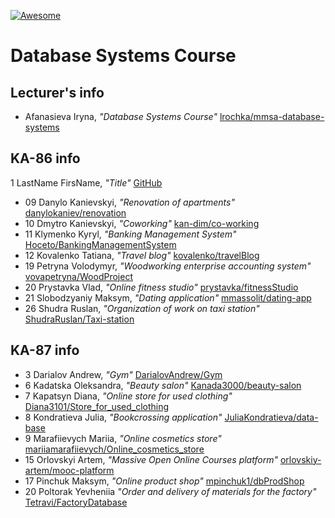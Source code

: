 [![Awesome][icon-awesome]][awesome]
&nbsp;&nbsp;&nbsp;&nbsp;&nbsp;&nbsp;

# Database Systems Course  

## Lecturer's info  

- Afanasieva Iryna, *"Database Systems Course"* [lrochka/mmsa-database-systems](https://github.com/lrochka/mmsa-database-systems)

## KA-86 info

1 LastName FirsName, *"Title"* [GitHub](https://github.com)

- 09 Danylo Kanievskyi, *"Renovation of apartments"* [danylokaniev/renovation](https://github.com/danylokaniev/renovation)
- 10 Dmytro Kanievskyi, *"Coworking"* [kan-dim/co-working](https://github.com/kan-dim/co-working)
- 11 Klymenko Kyryl, *"Banking Management System"* [Hoceto/BankingManagementSystem](https://github.com/Hoceto/BankingManagementSystem)
- 12 Kovalenko Tatiana, *"Travel blog"* [kovalenko/travelBlog](https://github.com/l6l9ldemonl6l9l/TravelBlog)
- 19 Petryna Volodymyr, *"Woodworking enterprise accounting system"* [vovapetryna/WoodProject](https://github.com/vovapetryna/WoodProject.git)
- 20 Prystavka Vlad, *"Online fitness studio"* [prystavka/fitnessStudio](https://github.com/prystavka/fitnessStudio)
- 21 Slobodzyaniy Maksym, *"Dating application"* [mmassolit/dating-app](https://github.com/mmassolit/dating-app)
- 26 Shudra Ruslan, *"Organization of work on taxi station"* [ShudraRuslan/Taxi-station](https://github.com/ShudraRuslan/Taxi-station)

## KA-87 info  

- 3 Darialov Andrew, *"Gym"* [DarialovAndrew/Gym](https://github.com/DarialovAndrew/Darialov-Gym)
- 6 Kadatska Oleksandra, *"Beauty salon"* [Kanada3000/beauty-salon](https://github.com/Kanada3000/beauty-salon)
- 7 Kapatsyn Diana, *"Online store for used clothing"* [Diana3101/Store_for_used_clothing](https://github.com/Diana3101/Store_for_used_clothing)
- 8 Kondratieva Julia, *"Bookcrossing application"* [JuliaKondratieva/data-base](https://github.com/JuliaKondratieva/data-base)
- 9 Marafiievych Mariia, *"Online cosmetics store"* [mariiamarafiievych/Online_cosmetics_store](https://github.com/mariiamarafiievych/Online_cosmetics_store)
- 15 Orlovskyi Artem, *"Massive Open Online Courses platform"* [orlovskiy-artem/mooc-platform](https://github.com/orlovskiy-artem/mooc-platform)
- 17 Pinchuk Maksym, *"Online product shop"* [mpinchuk1/dbProdShop](https://github.com/mpinchuk1/dbProdShop)
- 20 Poltorak Yevheniia *"Order and delivery of materials for the factory"* [Tetravi/FactoryDatabase](https://github.com/Tetravi/FactoryDatabase)

[icon-awesome]: https://cdn.rawgit.com/sindresorhus/awesome/d7305f38d29fed78fa85652e3a63e154dd8e8829/media/badge.svg
[awesome]: https://github.com/sindresorhus/awesome
